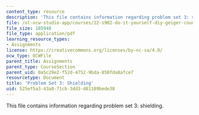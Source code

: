 ```yaml
---
content_type: resource
description: 'This file contains information regarding problem set 3: shielding.'
file: /ol-ocw-studio-app/courses/22-s902-do-it-yourself-diy-geiger-counters-january-iap-2015/525ef5a343a071cb3dd3d81109bede38_MIT22_S902IAP15_pset03.pdf
file_size: 185948
file_type: application/pdf
learning_resource_types:
- Assignments
license: https://creativecommons.org/licenses/by-nc-sa/4.0/
ocw_type: OCWFile
parent_title: Assignments
parent_type: CourseSection
parent_uid: 0a5c29e2-f52d-4752-9bda-850fda8afce7
resourcetype: Document
title: 'Problem Set 3: Shielding'
uid: 525ef5a3-43a0-71cb-3dd3-d81109bede38
---
```

This file contains information regarding problem set 3: shielding.